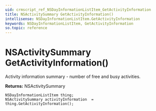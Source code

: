 ```yaml
---
uid: crmscript_ref_NSDayInformationListItem_GetActivityInformation
title: NSActivitySummary GetActivityInformation()
intellisense: NSDayInformationListItem.GetActivityInformation
keywords: NSDayInformationListItem, GetActivityInformation
so.topic: reference
---
```


# NSActivitySummary GetActivityInformation()

Activity information summary - number of free and busy activities.

**Returns:** NSActivitySummary

```crmscript
NSDayInformationListItem thing;
NSActivitySummary activityInformation  = thing.GetActivityInformation();
```

